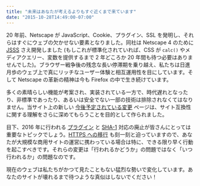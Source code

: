 ```yaml
---
title: "未来はあなたが考えるよりもすぐ近くまで来ています"
date: "2015-10-28T14:49:00-07:00"
---
```

20 年前、Netscape が JavaScript、Cookie、プラグイン、SSL を発明し、それらはすぐにウェブの欠かせない要素となりました。同社は Netscape 4 のために [JSSS](https://www.w3.org/Submission/1996/1/WD-jsss-960822) さえ開発しました (もしこれが標準化されていれば、CSS が `calc()` やメディアクエリー、変数を提供するまで 2 年どころか 20 年間も待つ必要はありませんでした)。ブラウザー戦争後の残念な長い停滞期を乗り越え、私たちは日進月歩のウェブ上で真にリッチなユーザー体験と相互運用性を目にしています。そして Netscape の革新の精神は今も Firefox の中で生き続けています。

多くの素晴らしい機能が考案され、実装されている一方で、時代遅れとなったり、非標準であったり、あるいは安全でない一部の技術は排除されなくてはなりません。当サイト上の新しい [今後予定されている変更](https://www.fxsitecompat.dev/ja/versions/future/) ページは、サイト互換性に関する理解をさらに深めてもらうことを目的として作られました。

目下、2016 年に行われる [プラグイン](https://www.fxsitecompat.dev/ja/docs/2015/plug-in-support-will-be-dropped-by-the-end-of-2016-except-flash/) と [SHA-1](https://www.fxsitecompat.dev/ja/docs/2015/sha-1-certificate-support-will-be-disabled-as-early-as-july-2016/) 対応の廃止が皆さんにとっては重要なトピックでしょう。[HTTPS への移行](https://www.fxsitecompat.dev/ja/docs/2015/insecure-http-will-be-deprecated/) も刻一刻と迫っていますので、あなたが大規模な商用サイトの運営に携わっている場合は特に、できる限り早く行動を起こすべきです。それらの変更は「行われるかどうか」の問題ではなく「いつ行われるか」の問題なのです。

現在のウェブは私たちがかつて見たこともない猛烈な勢いで変化しています。あなたのサイトが壊れるまで待つような真似はしないでください！
